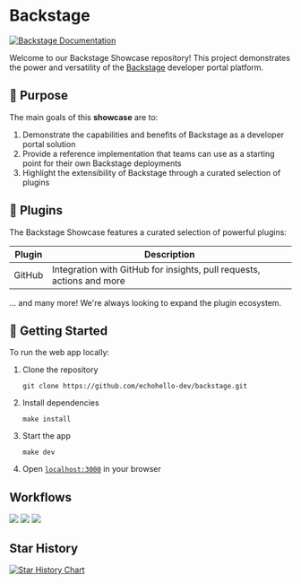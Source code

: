 # Backstage

[![Backstage Documentation](https://img.shields.io/badge/Backstage-TechDocs-blue)](https://backstage.echohello.dev/docs/components/backstage)

Welcome to our Backstage Showcase repository! This project demonstrates the power and versatility of the [Backstage](https://backstage.io) developer portal platform.

## 🎯 Purpose

The main goals of this **showcase** are to:

1. Demonstrate the capabilities and benefits of Backstage as a developer portal solution
2. Provide a reference implementation that teams can use as a starting point for their own Backstage deployments
3. Highlight the extensibility of Backstage through a curated selection of plugins

## 🧩 Plugins

The Backstage Showcase features a curated selection of powerful plugins:

<!-- prettier-ignore -->
Plugin | Description
-|-
GitHub | Integration with GitHub for insights, pull requests, actions and more

... and many more! We're always looking to expand the plugin ecosystem.

## 🚀 Getting Started

To run the web app locally:

1. Clone the repository
   ```
   git clone https://github.com/echohello-dev/backstage.git
   ```
2. Install dependencies
   ```
   make install
   ```
3. Start the app
   ```
   make dev
   ```
4. Open [`localhost:3000`](http://localhost:3000) in your browser

## Workflows

[![](https://img.shields.io/github/actions/workflow/status/echohello-dev/backstage/build.yml?label=Build)](https://github.com/echohello-dev/backstage/actions/workflows/build.yml)
[![](https://img.shields.io/github/actions/workflow/status/echohello-dev/backstage/publish.yml?label=Publish)](https://github.com/echohello-dev/backstage/actions/workflows/publish.yml)
[![](https://img.shields.io/github/actions/workflow/status/echohello-dev/backstage/deploy.yml?label=Deploy)](https://github.com/echohello-dev/backstage/actions/workflows/deploy.yml)

## Star History

[![Star History Chart](https://api.star-history.com/svg?repos=echohello-dev/backstage&type=Date)](https://star-history.com/#echohello-dev/transcribe-me&Date)
